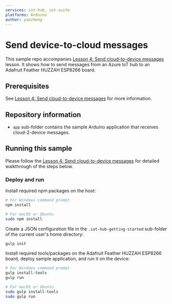 ```yaml
---
services: iot-hub, iot-suite
platforms: Arduino
author: yaozheng
---
```


# Send device-to-cloud messages
This sample repo accompanies [Lesson 4: Send cloud-to-device messages]() lesson. It shows how to send messages from an Azure IoT hub to an Adafruit Feather HUZZAH ESP8266 board.

## Prerequisites
See [Lesson 4: Send cloud-to-device messages]() for more information.

## Repository information
- `app` sub-folder contains the sample Arduino application that receives cloud-2-device messages.

## Running this sample
Please follow the [Lesson 4: Send cloud-to-device messages]() for detailed walkthrough of the steps below.

### Deploy and run

Install required npm packages on the host:

  ```bash
  # For Windows command prompt
  npm install

  # For macOS or Ubuntu
  sudo npm install
  ```

Create a JSON configuration file in the `.iot-hub-getting-started` sub-folder of the current user's home directory:
  ```bash
  gulp init
  ```

Install required tools/packages on the Adafruit Feather HUZZAH ESP8266 board, deploy sample application, and run it on the device:
  ```bash
  # For Windows command prompt
  gulp install-tools
  gulp run

  # For macOS or Ubuntu
  sudo gulp install-tools
  sudo gulp run
  ```